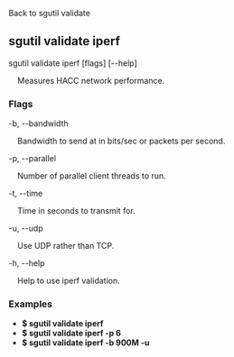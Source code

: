 Back to sgutil validate


## sgutil validate iperf

sgutil validate iperf [flags] [--help]

  &nbsp; &nbsp; Measures HACC network performance. 



### Flags
-b, --bandwidth 

  &nbsp; &nbsp; Bandwidth to send at in bits/sec or packets per second.

-p, --parallel 

  &nbsp; &nbsp; Number of parallel client threads to run.

-t, --time 

  &nbsp; &nbsp; Time in seconds to transmit for.

-u, --udp 

  &nbsp; &nbsp; Use UDP rather than TCP.


-h, --help 

  &nbsp; &nbsp; Help to use iperf validation.


### Examples
* **$ sgutil validate iperf**
* **$ sgutil validate iperf -p 6**
* **$ sgutil validate iperf -b 900M -u**
